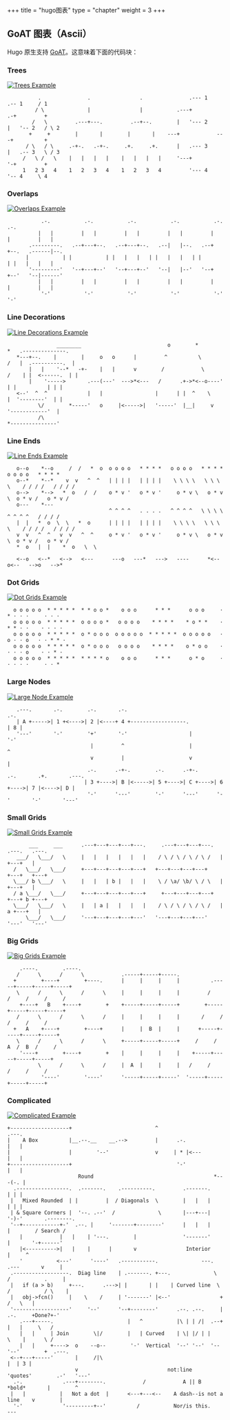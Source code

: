 +++
title = "hugo图表"
type = "chapter"
weight = 3
+++


## GoAT 图表（Ascii） 

Hugo 原生支持 [GoAT](https://github.com/bep/goat)。这意味着下面的代码块：

### Trees



[![Trees Example](https://camo.githubusercontent.com/8c351a7c3557afe5235b4abc061a8bac42b1a6ccb228569e8df4951c88d1c488/68747470733a2f2f63646e2e7261776769742e636f6d2f6265702f676f61742f6d61737465722f6578616d706c65732f74726565732e737667)](https://camo.githubusercontent.com/8c351a7c3557afe5235b4abc061a8bac42b1a6ccb228569e8df4951c88d1c488/68747470733a2f2f63646e2e7261776769742e636f6d2f6265702f676f61742f6d61737465722f6578616d706c65732f74726565732e737667)

```
          .               .                .               .--- 1          .-- 1     / 1
         / \              |                |           .---+            .-+         +
        /   \         .---+---.         .--+--.        |   '--- 2      |   '-- 2   / \ 2
       +     +        |       |        |       |    ---+            ---+          +
      / \   / \     .-+-.   .-+-.     .+.     .+.      |   .--- 3      |   .-- 3   \ / 3
     /   \ /   \    |   |   |   |    |   |   |   |     '---+            '-+         +
     1   2 3   4    1   2   3   4    1   2   3   4         '--- 4          '-- 4     \ 4
```



### Overlaps



[![Overlaps Example](https://camo.githubusercontent.com/178e428a2f69cfb1a76708c7105cf62ac6da5084fdb262bed3e0791636d1c2db/68747470733a2f2f63646e2e7261776769742e636f6d2f6265702f676f61742f6d61737465722f6578616d706c65732f6f7665726c6170732e737667)](https://camo.githubusercontent.com/178e428a2f69cfb1a76708c7105cf62ac6da5084fdb262bed3e0791636d1c2db/68747470733a2f2f63646e2e7261776769742e636f6d2f6265702f676f61742f6d61737465722f6578616d706c65732f6f7665726c6170732e737667)

```
           .-.           .-.           .-.           .-.           .-.           .-.
          |   |         |   |         |   |         |   |         |   |         |   |
       .---------.   .--+---+--.   .--+---+--.   .--|   |--.   .--+   +--.   .------|--.
      |           | |           | |   |   |   | |   |   |   | |           | |   |   |   |
       '---------'   '--+---+--'   '--+---+--'   '--|   |--'   '--+   +--'   '--|------'
          |   |         |   |         |   |         |   |         |   |         |   |
           '-'           '-'           '-'           '-'           '-'           '-'
```



### Line Decorations



[![Line Decorations Example](https://camo.githubusercontent.com/f2d4c670a45fd4da9634e04b2c3838e7b7510758ba95ce0025349fcc7beb895b/68747470733a2f2f63646e2e7261776769742e636f6d2f6265702f676f61742f6d61737465722f6578616d706c65732f6c696e652d6465636f726174696f6e732e737667)](https://camo.githubusercontent.com/f2d4c670a45fd4da9634e04b2c3838e7b7510758ba95ce0025349fcc7beb895b/68747470733a2f2f63646e2e7261776769742e636f6d2f6265702f676f61742f6d61737465722f6578616d706c65732f6c696e652d6465636f726174696f6e732e737667)

```
                ________                            o        *          *   .--------------.
   *---+--.    |        |     o   o      |         ^          \        /   |  .----------.  |
       |   |    '--*   -+-    |   |      v        /            \      /    | |  <------.  | |
       |    '----->       .---(---'  --->*<---   /      .+->*<--o----'     | |          | | |
   <--'  ^  ^             |   |                 |      | |  ^    \         |  '--------'  | |
          \/        *-----'   o     |<----->|   '-----'  |__|     v         '------------'  |
          /\                                                               *---------------'
```



### Line Ends



[![Line Ends Example](https://camo.githubusercontent.com/eb310c06510087ac72430c10ea5ae44c65046403bf9b9a41d03af784d8573d16/68747470733a2f2f63646e2e7261776769742e636f6d2f6265702f676f61742f6d61737465722f6578616d706c65732f6c696e652d656e64732e737667)](https://camo.githubusercontent.com/eb310c06510087ac72430c10ea5ae44c65046403bf9b9a41d03af784d8573d16/68747470733a2f2f63646e2e7261776769742e636f6d2f6265702f676f61742f6d61737465722f6578616d706c65732f6c696e652d656e64732e737667)

```
   o--o    *--o     /  /   *  o  o o o o   * * * *   o o o o   * * * *      o o o o   * * * *
   o--*    *--*    v  v   ^  ^   | | | |   | | | |    \ \ \ \   \ \ \ \    / / / /   / / / /
   o-->    *-->   *  o   /  /    o * v '   o * v '     o * v \   o * v \  o * v /   o * v /
   o---    *---
                                 ^ ^ ^ ^   . . . .   ^ ^ ^ ^   \ \ \ \      ^ ^ ^ ^   / / / /
   |  |   *  o  \  \   *  o      | | | |   | | | |    \ \ \ \   \ \ \ \    / / / /   / / / /
   v  v   ^  ^   v  v   ^  ^     o * v '   o * v '     o * v \   o * v \  o * v /   o * v /
   *  o   |  |    *  o   \  \

   <--o   <--*   <-->   <---      ---o   ---*   --->   ----      *<--   o<--   -->o   -->*
```



### Dot Grids



[![Dot Grids Example](https://camo.githubusercontent.com/732c4a114c05a8a81606d6210f2723dd1173ba3cf4496d6b6691ef404789e5a2/68747470733a2f2f63646e2e7261776769742e636f6d2f6265702f676f61742f6d61737465722f6578616d706c65732f646f742d67726964732e737667)](https://camo.githubusercontent.com/732c4a114c05a8a81606d6210f2723dd1173ba3cf4496d6b6691ef404789e5a2/68747470733a2f2f63646e2e7261776769742e636f6d2f6265702f676f61742f6d61737465722f6578616d706c65732f646f742d67726964732e737667)

```
  o o o o o  * * * * *  * * o o *    o o o      * * *      o o o     · * · · ·     · · ·
  o o o o o  * * * * *  o o o o *   o o o o    * * * *    * o * *    · * * · ·    · · · ·
  o o o o o  * * * * *  o * o o o  o o o o o  * * * * *  o o o o o   · o · · o   · · * * ·
  o o o o o  * * * * *  o * o o o   o o o o    * * * *    o * o o    · · · · o    · · * ·
  o o o o o  * * * * *  * * * * o    o o o      * * *      o * o     · · · · ·     · · *
```



### Large Nodes



[![Large Node Example](https://camo.githubusercontent.com/f5103a526dc736fe89b236c910e72275d28abaaa3685c187007ff0f426f01797/68747470733a2f2f63646e2e7261776769742e636f6d2f6265702f676f61742f6d61737465722f6578616d706c65732f6c617267652d6e6f6465732e737667)](https://camo.githubusercontent.com/f5103a526dc736fe89b236c910e72275d28abaaa3685c187007ff0f426f01797/68747470733a2f2f63646e2e7261776769742e636f6d2f6265702f676f61742f6d61737465722f6578616d706c65732f6c617267652d6e6f6465732e737667)

```
   .---.       .-.        .-.       .-.                                       .-.
   | A +----->| 1 +<---->| 2 |<----+ 4 +------------------.                  | 8 |
   '---'       '-'        '+'       '-'                    |                  '-'
                           |         ^                     |                   ^
                           v         |                     v                   |
                          .-.      .-+-.        .-.      .-+-.      .-.       .+.       .---.
                         | 3 +---->| B |<----->| 5 +---->| C +---->| 6 +---->| 7 |<---->| D |
                          '-'      '---'        '-'      '---'      '-'       '-'       '---'
```



### Small Grids



[![Small Grids Example](https://camo.githubusercontent.com/6f2da4f51b29f7380eff1ac6197ddd50cf0d11c745a8c9a1bb15fbb4afa8bc53/68747470733a2f2f63646e2e7261776769742e636f6d2f6265702f676f61742f6d61737465722f6578616d706c65732f736d616c6c2d67726964732e737667)](https://camo.githubusercontent.com/6f2da4f51b29f7380eff1ac6197ddd50cf0d11c745a8c9a1bb15fbb4afa8bc53/68747470733a2f2f63646e2e7261776769742e636f6d2f6265702f676f61742f6d61737465722f6578616d706c65732f736d616c6c2d67726964732e737667)

```
       ___     ___      .---+---+---+---+---.     .---+---+---+---.  .---.   .---.
   ___/   \___/   \     |   |   |   |   |   |    / \ / \ / \ / \ /   |   +---+   |
  /   \___/   \___/     +---+---+---+---+---+   +---+---+---+---+    +---+   +---+
  \___/ b \___/   \     |   |   | b |   |   |    \ / \a/ \b/ \ / \   |   +---+   |
  / a \___/   \___/     +---+---+---+---+---+     +---+---+---+---+  +---+ b +---+
  \___/   \___/   \     |   | a |   |   |   |    / \ / \ / \ / \ /   | a +---+   |
      \___/   \___/     '---+---+---+---+---'   '---+---+---+---'    '---'   '---'
```



### Big Grids



[![Big Grids Example](https://camo.githubusercontent.com/e20d8624aeb49931a96278854b5ae46fca414977d699ca01cc28e4e4efc07bc7/68747470733a2f2f63646e2e7261776769742e636f6d2f6265702f676f61742f6d61737465722f6578616d706c65732f6269672d67726964732e737667)](https://camo.githubusercontent.com/e20d8624aeb49931a96278854b5ae46fca414977d699ca01cc28e4e4efc07bc7/68747470733a2f2f63646e2e7261776769742e636f6d2f6265702f676f61742f6d61737465722f6578616d706c65732f6269672d67726964732e737667)

```
    .----.        .----.
   /      \      /      \            .-----+-----+-----.
  +        +----+        +----.      |     |     |     |          .-----+-----+-----+-----+
   \      /      \      /      \     |     |     |     |         /     /     /     /     /
    +----+   B    +----+        +    +-----+-----+-----+        +-----+-----+-----+-----+
   /      \      /      \      /     |     |     |     |       /     /     /     /     /
  +   A    +----+        +----+      |     |  B  |     |      +-----+-----+-----+-----+
   \      /      \      /      \     +-----+-----+-----+     /     /  A  /  B  /     /
    '----+        +----+        +    |     |     |     |    +-----+-----+-----+-----+
          \      /      \      /     |  A  |     |     |   /     /     /     /     /
           '----'        '----'      '-----+-----+-----'  '-----+-----+-----+-----+
```



### Complicated



[![Complicated Example](https://camo.githubusercontent.com/b264dda2fbfcc991cc6fdefdae4ea4e630213e9767f7a0d6ead0cc7a29343217/68747470733a2f2f63646e2e7261776769742e636f6d2f6265702f676f61742f6d61737465722f6578616d706c65732f636f6d706c6963617465642e737667)](https://camo.githubusercontent.com/b264dda2fbfcc991cc6fdefdae4ea4e630213e9767f7a0d6ead0cc7a29343217/68747470733a2f2f63646e2e7261776769742e636f6d2f6265702f676f61742f6d61737465722f6578616d706c65732f636f6d706c6963617465642e737667)

```
+-------------------+                           ^                      .---.
|    A Box          |__.--.__    __.-->         |      .-.             |   |
|                   |        '--'               v     | * |<---        |   |
+-------------------+                                  '-'             |   |
                       Round                                       *---(-. |
  .-----------------.  .-------.    .----------.         .-------.     | | |
 |   Mixed Rounded  | |         |  / Diagonals  \        |   |   |     | | |
 | & Square Corners |  '--. .--'  /              \       |---+---|     '-)-'       .--------.
 '--+------------+-'  .--. |     '-------+--------'      |   |   |       |        / Search /
    |            |   |    | '---.        |               '-------'       |       '-+------'
    |<---------->|   |    |      |       v                Interior                 |     ^
    '           <---'      '----'   .-----------.              ---.     .---       v     |
 .------------------.  Diag line    | .-------. +---.              \   /           .     |
 |   if (a > b)     +---.      .--->| |       | |    | Curved line  \ /           / \    |
 |   obj->fcn()     |    \    /     | '-------' |<--'                +           /   \   |
 '------------------'     '--'      '--+--------'      .--. .--.     |  .-.     +Done?+-'
    .---+-----.                        |   ^           |\ | | /|  .--+ |   |     \   /
    |   |     | Join        \|/        |   | Curved    | \| |/ | |    \    |      \ /
    |   |     +---->  o    --o--        '-'  Vertical  '--' '--'  '--  '--'        +  .---.
 <--+---+-----'       |     /|\                                                    |  | 3 |
                      v                             not:line    'quotes'        .-'   '---'
  .-.             .---+--------.            /            A || B   *bold*       |        ^
 |   |           |   Not a dot  |      <---+---<--    A dash--is not a line    v        |
  '-'             '---------+--'          /           Nor/is this.            ---
```
